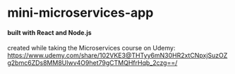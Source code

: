 ﻿# mini-microservices-app

#### built with React and Node.js

created while taking the Microservices course on Udemy:
https://www.udemy.com/share/102VKE3@THTyy6mN30HR2xtCNpxjSuzOZg2bmc6ZDs8MM8UIwv4O9het79gCTMQHfrHqb_2czg==/
